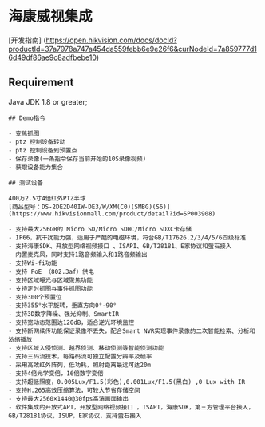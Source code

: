 # 海康威视集成

[开发指南] (https://open.hikvision.com/docs/docId?productId=37a7978a747a454da559febb6e9e26f6&curNodeId=7a859777d16d49df86ae9c8adfbebe10)

## Requirement

Java JDK 1.8 or greater;

```
## Demo指令

- 变焦抓图
- ptz 控制设备转动
- ptz 控制设备到预置点
- 保存录像(一条指令保存当前开始的10S录像视频)
- 获取设备能力集合

## 测试设备

400万2.5寸4倍红外PTZ半球
[商品型号：DS-2DE2D40IW-DE3/W/XM(C0)(SMBG)(S6)](https://www.hikvisionmall.com/product/detail?id=SP003908)

- 支持最大256GB的 Micro SD/Micro SDHC/Micro SDXC卡存储
- IP66，抗干扰能力强，适用于严酷的电磁环境，符合GB/T17626.2/3/4/5/6四级标准
- 支持海康SDK、开放型网络视频接口 、ISAPI、GB/T28181、E家协议和萤石接入
- 内置麦克风，同时支持1路音频输入和1路音频输出
- 支持Wi-fi功能
- 支持 PoE （802.3af）供电
- 支持区域曝光与区域聚焦功能
- 支持定时抓图与事件抓图功能
- 支持300个预置位
- 支持355°水平旋转，垂直方向0°-90°
- 支持3D数字降噪、强光抑制、SmartIR
- 支持宽动态范围达120dB，适合逆光环境监控
- 支持断网续传功能保证录像不丢失，配合Smart NVR实现事件录像的二次智能检索、分析和浓缩播放
- 支持区域入侵侦测、越界侦测、移动侦测等智能侦测功能
- 支持三码流技术，每路码流可独立配置分辨率及帧率
- 采用高效红外阵列，低功耗，照射距离最远可达20m
- 支持4倍光学变倍，16倍数字变倍
- 支持超低照度，0.005Lux/F1.5(彩色),0.001Lux/F1.5(黑白) ,0 Lux with IR
- 支持H.265高效压缩算法，可较大节省存储空间
- 支持最大2560×1440@30fps高清画面输出
- 软件集成的开放式API，开放型网络视频接口 ，ISAPI，海康SDK，第三方管理平台接入，GB/T28181协议，ISUP，E家协议，支持萤石接入

